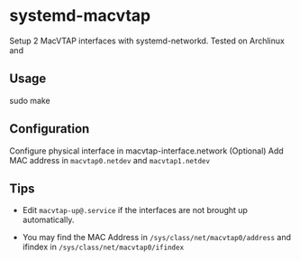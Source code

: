 # systemd-macvtap
Setup 2 MacVTAP interfaces with systemd-networkd. Tested on Archlinux and 

## Usage
sudo make

## Configuration
Configure physical interface in macvtap-interface.network
(Optional) Add MAC address in `macvtap0.netdev` and `macvtap1.netdev`

## Tips
- Edit `macvtap-up@.service` if the interfaces are not brought up automatically.

- You may find the MAC Address in `/sys/class/net/macvtap0/address` and ifindex in `/sys/class/net/macvtap0/ifindex`
